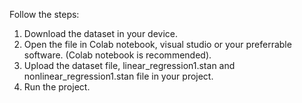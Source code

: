 Follow the steps:
1. Download the dataset in your device.
2. Open the file in Colab notebook, visual studio or your preferrable software. (Colab notebook is recommended).
3. Upload the dataset file, linear_regression1.stan and nonlinear_regression1.stan file in your project.
4. Run the project.
